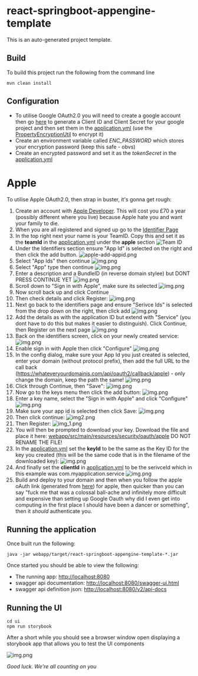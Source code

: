 # react-springboot-appengine-template

This is an auto-generated project template.

## Build
To build this project run the following from the command line
```shell
mvn clean install
```

## Configuration
* To utilise Google OAuth2.0 you will need to create a google account then go [here](https://console.cloud.google.com/apis/credentials) to generate a Client ID and Client Secret for your google project and then set them in the [application.yml](./webapp/src/main/resources/application.yml) (use the [PropertyEncryptionUtil](webapp/src/main/java/com/example/utils/PropertyEncryptionUtil.java) to encrypt it)
* Create an environment variable called *ENC_PASSWORD* which stores your encryption password (keep this safe - obvs)
* Create an encrypted password and set it as the *tokenSecret* in the [application.yml](./webapp/src/main/resources/application.yml)

# Apple
To utilise Apple OAuth2.0, then strap in buster, it's gonna get rough:
1. Create an account with [Apple Developer](https://developer.apple.com/). This will cost you £70 a year (possibly different where you live) because Apple hate you and want your family to die.
2. When you are all registered and signed up go to the [Identifier Page](https://developer.apple.com/account/resources/identifiers/list)
3. In the top right next your name is your TeamID. Copy this and set it as the **teamId** in the [application.yml](webapp/src/main/resources/application.yml) under the **apple** section
![Team ID](docs/apple-teamid.png)
4. Under the Identifiers section ensure "App Id" is selected on the right and then click the add button.
![apple-add-appid.png](docs/apple-add-appid.png)
5. Select "App Ids" then continue
![img.png](docs/apple-app-ids.png)
6. Select "App" type then continue
![img.png](docs/apple-app-type.png)
7. Enter a description and a BundleID (in reverse domain stylee) but DONT PRESS CONTINUE YET
![img.png](docs/apple-register-app-id.png)
8. Scroll down to "Sign in with Apple", make sure its selected
![img.png](docs/apple-sign-in-edit.png)
9. Now scroll back up and click Continue
10. Then check details and click Register:
![img.png](docs/apple-confirm-app-id.png)
11. Next go back to the identifiers page and ensure "Serivce Ids" is selected from the drop down on the right, then click add
![img.png](docs/apple-add-service.png)
12. Add the details as with the application ID but extend with "Service" (you dont have to do this but makes it easier to distinguish). Click Continue, then Register on the next page
![img.png](docs/apple-add-service-details.png)
13. Back on the identifiers screen, click on your newly created service:
![img.png](docs/apple-click-service.png)
14. Enable sign in with Apple then click "Configure"
![img.png](docs/apple-config-service.png)
15. In the config dialog, make sure your App Id you just created is selected, enter your domain (without protocol prefix), then add the full URL to the call back (https://whateveryourdomainis.com/api/oauth2/callback/apple) - only change the domain, keep the path the same!
![img.png](docs/apple-config-service-dialog.png)
16. Click through Continue, then "Save":
![img.png](docs/apple-save-service.png)
17. Now go to the keys menu then click the add button:
![img.png](docs/apple-add-key.png)
18. Enter a key name, select the "Sign in with Apple" and click "Configure"
![img.png](docs/apple-config-key.png)
19. Make sure your app id is selected then click Save:
![img.png](docs/apple-save-key.png)
20. Then click continue:
![img2.png](docs/apple-continue-key.png)
21. Then Register:
![img_1.png](docs/apple-register-key.png)
22. You will then be prompted to download your key. Download the file and place it here: [webapp/src/main/resources/security/oauth/apple](webapp/src/main/resources/security/oauth/apple) DO NOT RENAME THE FILE!
23. In the [application.yml](webapp/src/main/resources/application.yml) set the **keyId** to be the same as the  Key ID for the key you created (this will be the same code that is in the filename of the downloaded key):
![img.png](docs/apple-key-id.png)
24. And finally set the **clientId** in [application.yml](webapp/src/main/resources/application.yml) to be the serivceId which in this example was com.myapplication.service
![img.png](docs/apple-service-id.png)
25. Build and deploy to your domain and then when you follow the apple oAuth link (generated from [here](webapp/src/main/java/com/example/controller/LoginControllerApiDelegateImpl.java)) for apple, then quicker than you can say "fuck me that was a colossal ball-ache and infinitely more difficult and expensive than setting up Google Oauth why did I even get into computing in the first place I should have been a dancer or something", then it _should_ authenticate you. 


## Running the application
Once built run the following:
```shell
java -jar webapp/target/react-springboot-appengine-template-*.jar
```
Once started you should be able to view the following:
* The running app: [http://localhost:8080](http://localhost:8080)
* swagger api documentation: [http://localhost:8080/swagger-ui.html](http://localhost:8080/swagger-ui.html)
* swagger api definition json: [http://localhost:8080/v2/api-docs](http://localhost:8080/v2/api-docs)

## Running the UI
```shell
cd ui 
npm run storybook
```
After a short while you should see a browser window open displaying a storybook app that allows you to test the UI components

![img.png](https://preview.redd.it/nate1bd6wzxz.jpg?auto=webp&s=c155ebd29641ac27a48b8a5a0b38c670467e9a02)

_Good luck. We're all counting on you_